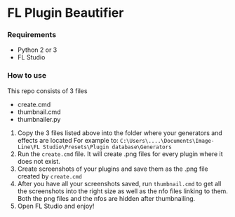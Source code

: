 # FL Plugin Beautifier

### Requirements

* Python 2 or 3
* FL Studio

### How to use

This repo consists of 3 files

 * create.cmd
 * thumbnail.cmd
 * thumbnailer.py



1. Copy the 3 files listed above into the folder where your generators and effects are located
For example to: `C:\Users\....\Documents\Image-Line\FL Studio\Presets\Plugin database\Generators`
2. Run the ``create.cmd`` file. It will create .png files for every plugin where it does not exist. 
3. Create screenshots of your plugins and save them as the .png file created by `create.cmd`
4. After you have all your screenshots saved, run ``thumbnail.cmd`` to get all the screenshots into the right size as well as the nfo files linking to them. Both the png files and the nfos are hidden after thumbnailing.
5. Open FL Studio and enjoy!

